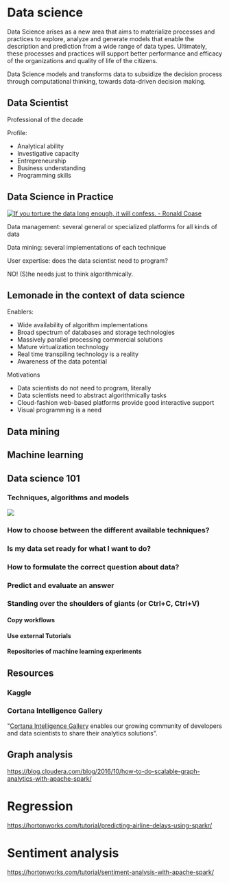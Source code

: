 # Data science
Data Science arises as a new area that aims to materialize processes and practices to explore, analyze and generate models that enable the description and prediction from a wide range of data types. Ultimately, these processes and practices will support better performance and efficacy of the organizations and quality of life of the citizens.

Data Science models and transforms data to subsidize the decision process through computational thinking, towards data-driven decision making.

## Data Scientist

Professional of the decade

Profile:

* Analytical ability
* Investigative capacity
* Entrepreneurship
* Business understanding
* Programming skills


## Data Science in Practice

<a href="http://www.azquotes.com/quote/593283" title="Ronald Coase quote"><img src="http://www.azquotes.com/picture-quotes/quote-if-you-torture-the-data-long-enough-it-will-confess-ronald-coase-59-32-83.jpg" alt="If you torture the data long enough, it will confess. - Ronald Coase"></a>

Data management: several general or specialized platforms for all kinds of data

Data mining: several implementations of each technique

User expertise: does the data scientist need to program?

NO! (S)he needs just to think algorithmically.

## Lemonade in the context of data science

Enablers:

* Wide availability of algorithm implementations
* Broad spectrum of databases and storage technologies
* Massively parallel processing commercial solutions
* Mature virtualization technology
* Real time transpiling technology is a reality
* Awareness of the data potential

Motivations

* Data scientists do not need to program, literally
* Data scientists need to abstract algorithmically tasks
* Cloud-fashion web-based platforms provide good interactive support
* Visual programming is a need

## Data mining
## Machine learning

## Data science 101
### Techniques, algorithms and models

![](http://scikit-learn.org/stable/_static/ml_map.png)

### How to choose between the different available techniques?
### Is my data set ready for what I want to do?
### How to formulate the correct question about data?
### Predict and evaluate an answer
### Standing over the shoulders of giants (or Ctrl+C, Ctrl+V)
#### Copy workflows
#### Use external Tutorials
#### Repositories of machine learning experiments

## Resources
### Kaggle
### Cortana Intelligence Gallery

"[Cortana Intelligence Gallery](https://gallery.cortanaintelligence.com/) enables our growing community of developers and data scientists to share their analytics solutions".

## Graph analysis
<https://blog.cloudera.com/blog/2016/10/how-to-do-scalable-graph-analytics-with-apache-spark/>

# Regression
<https://hortonworks.com/tutorial/predicting-airline-delays-using-sparkr/>

# Sentiment analysis
<https://hortonworks.com/tutorial/sentiment-analysis-with-apache-spark/>